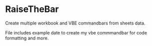 # RaiseTheBar
Create multiple workbook and VBE commandbars from sheets data.

File includes example date to create my vbe commmandbar for code formatting and more.
